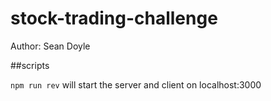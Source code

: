 # stock-trading-challenge

Author: Sean Doyle

##scripts

`npm run rev` will start the server and client on localhost:3000